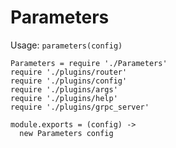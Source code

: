 
# Parameters

Usage: `parameters(config)`

    Parameters = require './Parameters'
    require './plugins/router'
    require './plugins/config'
    require './plugins/args'
    require './plugins/help'
    require './plugins/grpc_server'

    module.exports = (config) ->
      new Parameters config
